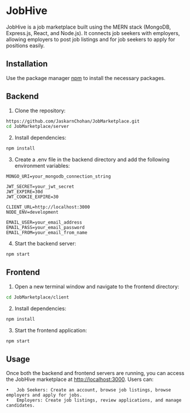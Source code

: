 # JobHive

JobHive is a job marketplace built using the MERN stack (MongoDB, Express.js, React, and Node.js). It connects job seekers with employers, allowing employers to post job listings and for job seekers to apply for positions easily.

## Installation

Use the package manager [npm](https://www.npmjs.com/) to install the necessary packages.

## Backend

1. Clone the repository:

```bash
https://github.com/JaskarnChohan/JobMarketplace.git
cd JobMarketplace/server
```

2. Install dependencies:

```bash
npm install
```

3. Create a .env file in the backend directory and add the following environment variables:

```env
MONGO_URI=your_mongodb_connection_string

JWT_SECRET=your_jwt_secret
JWT_EXPIRE=30d
JWT_COOKIE_EXPIRE=30

CLIENT_URL=http://localhost:3000
NODE_ENV=development

EMAIL_USER=your_email_address
EMAIL_PASS=your_email_password
EMAIL_FROM=your_email_from_name
```

4. Start the backend server:

```bash
npm start
```

## Frontend

1. Open a new terminal window and navigate to the frontend directory:

```bash
cd JobMarketplace/client
```

2. Install dependencies:

```bash
npm install
```

3. Start the frontend application:

```bash
npm start
```

## Usage

Once both the backend and frontend servers are running, you can access the JobHive marketplace at [http://localhost:3000](http://localhost:3000). Users can:

    •	Job Seekers: Create an account, browse job listings, browse employers and apply for jobs.
    •	Employers: Create job listings, review applications, and manage candidates.
